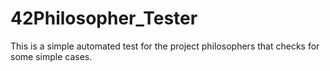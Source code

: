 # 42Philosopher_Tester
This is a simple automated test for the project philosophers that checks for some simple cases.
